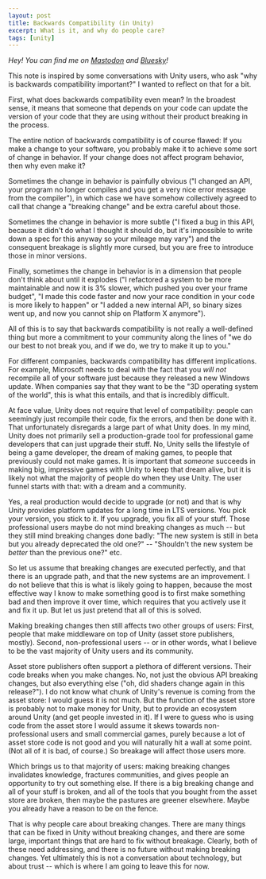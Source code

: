 ```yaml
---
layout: post
title: Backwards Compatibility (in Unity)
excerpt: What is it, and why do people care?
tags: [unity]
---
```


_Hey! You can find me on [Mastodon](https://mastodon.gamedev.place/@sschoener) and [Bluesky](https://bsky.app/profile/sschoener.bsky.social)!_

This note is inspired by some conversations with Unity users, who ask "why is backwards compatibility important?" I wanted to reflect on that for a bit.

First, what does backwards compatibility even mean? In the broadest sense, it means that someone that depends on your code can update the version of your code that they are using without their product breaking in the process.

The entire notion of backwards compatibility is of course flawed: If you make a change to your software, you probably make it to achieve some sort of change in behavior. If your change does not affect program behavior, then why even make it?

Sometimes the change in behavior is painfully obvious ("I changed an API, your program no longer compiles and you get a very nice error message from the compiler"), in which case we have somehow collectively agreed to call that change a "breaking change" and be extra careful about those.

Sometimes the change in behavior is more subtle ("I fixed a bug in this API, because it didn't do what I thought it should do, but it's impossible to write down a spec for this anyway so your mileage may vary") and the consequent breakage is slightly more cursed, but you are free to introduce those in minor versions.

Finally, sometimes the change in behavior is in a dimension that people don't think about until it explodes ("I refactored a system to be more maintainable and now it is 3% slower, which pushed you over your frame budget", "I made this code faster and now your race condition in your code is more likely to happen" or "I added a new internal API, so binary sizes went up, and now you cannot ship on Platform X anymore").

All of this is to say that backwards compatibility is not really a well-defined thing but more a commitment to your community along the lines of "we do our best to not break you, and if we do, we try to make it up to you."

For different companies, backwards compatibility has different implications. For example, Microsoft needs to deal with the fact that you _will not_ recompile all of your software just because they released a new Windows update. When companies say that they want to be the "3D operating system of the world", this is what this entails, and that is incredibly difficult.

At face value, Unity does not require that level of compatibility: people can seemingly just recompile their code, fix the errors, and then be done with it. That unfortunately disregards a large part of what Unity does. In my mind, Unity does not primarily sell a production-grade tool for professional game developers that can just upgrade their stuff. No, Unity sells the lifestyle of being a game developer, the dream of making games, to people that previously could not make games. It is important that _someone_ succeeds in making big, impressive games with Unity to keep that dream alive, but it is likely not what the majority of people do when they use Unity. The user funnel starts with that: with a dream and a community.

Yes, a real production would decide to upgrade (or not) and that is why Unity provides platform updates for a long time in LTS versions. You pick your version, you stick to it. If you upgrade, you fix all of your stuff. Those professional users maybe do not mind breaking changes as much -- but they still mind breaking changes done badly: "The new system is still in beta but you already deprecated the old one?" -- "Shouldn't the new system be _better_ than the previous one?" etc.

So let us assume that breaking changes are executed perfectly, and that there is an upgrade path, and that the new systems are an improvement. I do not believe that this is what is likely going to happen, because the most effective way I know to make something good is to first make something bad and then improve it over time, which requires that you actively use it and fix it up. But let us just pretend that all of this is solved.

Making breaking changes then still affects two other groups of users: First, people that make middleware on top of Unity (asset store publishers, mostly). Second, non-professional users -- or in other words, what I believe to be the vast majority of Unity users and its community.

Asset store publishers often support a plethora of different versions. Their code breaks when you make changes. No, not just the obvious API breaking changes, but also everything else ("oh, did shaders change again in this release?"). I do not know what chunk of Unity's revenue is coming from the asset store: I would guess it is not much. But the function of the asset store is probably not to make money for Unity, but to provide an ecosystem around Unity (and get people invested in it). If I were to guess who is using code from the asset store I would assume it skews towards non-professional users and small commercial games, purely because a lot of asset store code is not good and you will naturally hit a wall at some point. (Not all of it is bad, of course.) So breakage will affect those users more.

Which brings us to that majority of users: making breaking changes invalidates knowledge, fractures communities, and gives people an opportunity to try out something else. If there is a big breaking change and all of your stuff is broken, and all of the tools that you bought from the asset store are broken, then maybe the pastures are greener elsewhere. Maybe you already have a reason to be on the fence.

That is why people care about breaking changes. There are many things that can be fixed in Unity without breaking changes, and there are some large, important things that are hard to fix without breakage. Clearly, both of these need addressing, and there is no future without making breaking changes. Yet ultimately this is not a conversation about technology, but about trust -- which is where I am going to leave this for now.
